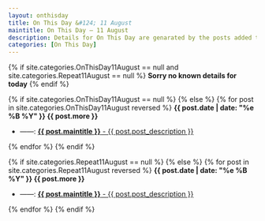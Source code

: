 ```yaml
---
layout: onthisday
title: On This Day &#124; 11 August
maintitle: On This Day — 11 August
description: Details for On This Day are genarated by the posts added to the website so the content is subject to changes/updates over time.
categories: [On This Day]
---
```


{% if site.categories.OnThisDay11August == null and site.categories.Repeat11August == null %}
<strong>Sorry no known details for today</strong>
{% endif %}

{% if site.categories.OnThisDay11August == null %}
{% else %}
{% for post in site.categories.OnThisDay11August reversed %}
<strong>{{ post.date | date: "%e %B %Y" }} {{ post.more }}</strong>
<ul>
<li> ——: <a href="{{ post.url }}"><strong>{{ post.maintitle }}</strong> - {{ post.post_description }}</a></li>
</ul>
{% endfor %}
{% endif %}

{% if site.categories.Repeat11August == null %}
{% else %}
{% for post in site.categories.Repeat11August reversed %}
<strong>{{ post.date | date: "%e %B %Y" }} {{ post.more }}</strong>
<ul>
<li> ——: <a href="{{ post.url }}"><strong>{{ post.maintitle }}</strong> - {{ post.post_description }}</a></li>
</ul>
{% endfor %}
{% endif %}
